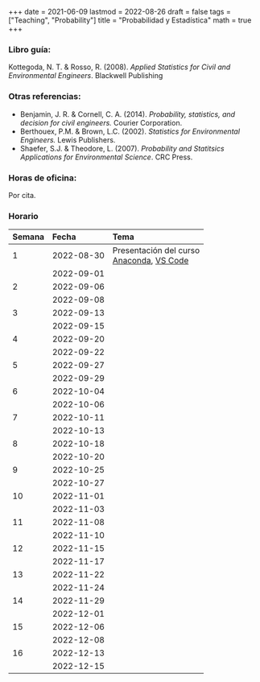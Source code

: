+++
date      = 2021-06-09
lastmod   = 2022-08-26
draft     = false
tags      = ["Teaching", "Probability"]
title     = "Probabilidad y Estadística"
math      = true
+++

### Libro guía:

Kottegoda, N. T. & Rosso, R. (2008). *Applied Statistics for Civil and Environmental Engineers*. Blackwell Publishing


### Otras referencias:

+ Benjamin, J. R. & Cornell, C. A. (2014). *Probability, statistics, and decision for civil engineers.* Courier Corporation.
+ Berthouex, P.M. & Brown, L.C. (2002). *Statistics for Environmental Engineers.* Lewis Publishers.
+ Shaefer, S.J. & Theodore, L. (2007). *Probability and Statitsics Applications for Environmental Science*. CRC Press.

### Horas de oficina: 

Por cita.

### Horario

|Semana |Fecha      |Tema                                                                                                                                                                                                                            |
|:------|:----------|:-------------------------------------------------------------------|
|1      |2022-08-30 | Presentación del curso <br> [Anaconda](https://www.anaconda.com/products/individual), [VS Code](https://code.visualstudio.com/)  |
|&nbsp; |2022-09-01 |  |
|2      |2022-09-06 | |
|&nbsp; |2022-09-08 |  |
|3      |2022-09-13 | &nbsp; |
|&nbsp; |2022-09-15 |  |
|4      |2022-09-20 |  |
|&nbsp; |2022-09-22 |  |
|5      |2022-09-27 |  |
|&nbsp; |2022-09-29 | |
|6      |2022-10-04 |  |
|&nbsp; |2022-10-06 | |
|7      |2022-10-11 | &nbsp; |
|&nbsp; |2022-10-13 | &nbsp; |
|8      |2022-10-18 | &nbsp; |
|&nbsp; |2022-10-20 | &nbsp; |
|9      |2022-10-25 | &nbsp; |
|&nbsp; |2022-10-27 | &nbsp; |
|10     |2022-11-01 |  |
|&nbsp; |2022-11-03 |  |
|11     |2022-11-08 |  |
|&nbsp; |2022-11-10 |   |
|12     |2022-11-15 |  |
|&nbsp; |2022-11-17 |  |
|13     |2022-11-22 |  |
|&nbsp; |2022-11-24 |  |
|14     |2022-11-29 |  |
|&nbsp; |2022-12-01 |   |
|15     |2022-12-06 |  |
|&nbsp; |2022-12-08 |&nbsp;    |
|16     |2022-12-13 |   |
|&nbsp; |2022-12-15 |    |
